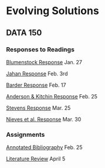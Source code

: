 # Evolving Solutions

## DATA 150 

### Responses to Readings

[Blumenstock Response](https://bwilliams01.github.io/workshop/Blumenstock) Jan. 27

[Jahan Response](https://bwilliams01.github.io/workshop/Jahan) Feb. 3rd  

[Barder Response](https://bwilliams01.github.io/workshop/Barder) Feb. 17

[Anderson & Kitchin Response](https://bwilliams01.github.io/workshop/AndersonKitchin) Feb. 25 

[Stevens Response](https://bwilliams01.github.io/workshop/Stevens) Mar. 25

[Nieves et al. Response](https://bwilliams01.github.io/workshop/Nieves) Mar. 30


### Assignments 

[Annotated Bibliography](https://bwilliams01.github.io/workshop/Assignment1) Feb. 25

[Literature Review](https://bwilliams01.github.io/workshop/Assignment2) April 5
